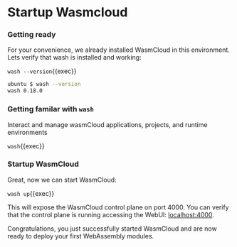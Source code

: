 # Startup Wasmcloud

### Getting ready

For your convenience, we already installed WasmCloud in this environment. Lets verify that wash is installed and working:

`wash --version`{{exec}}

```bash
ubuntu $ wash --version
wash 0.18.0
```

### Getting familar with `wash`

Interact and manage wasmCloud applications, projects, and runtime environments

`wash`{{exec}}

### Startup WasmCloud

Great, now we can start WasmCloud:

`wash up`{{exec}}

This will expose the WasmCloud control plane on port 4000. You can verify that the control plane is running accessing the WebUI: [localhost:4000]({{TRAFFIC_HOST1_4000}}).

Congratulations, you just successfully started WasmCloud and are now ready to deploy your first WebAssembly modules.
